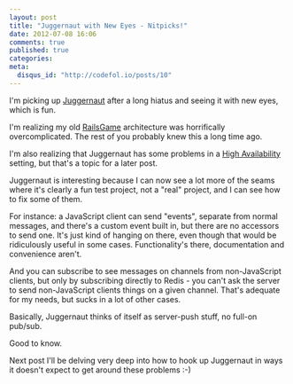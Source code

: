 ```yaml
---
layout: post
title: "Juggernaut with New Eyes - Nitpicks!"
date: 2012-07-08 16:06
comments: true
published: true
categories: 
meta:
  disqus_id: "http://codefol.io/posts/10"
---
```

I'm picking up <a href="http://github.com/maccman/juggernaut">Juggernaut</a> after a long hiatus and seeing it with new eyes, which is fun.

I'm realizing my old <a href="http://github.com/noahgibbs/RailsGame">RailsGame</a> architecture was horrifically overcomplicated.  The rest of you probably knew this a long time ago.

I'm also realizing that Juggernaut has some problems in a <a href="http://en.wikipedia.org/wiki/High_availability">High Availability</a> setting, but that's a topic for a later post.

Juggernaut is interesting because I can now see a lot more of the seams where it's clearly a fun test project, not a "real" project, and I can see how to fix some of them.

For instance:  a JavaScript client can send "events", separate from normal messages, and there's a custom event built in, but there are no accessors to send one.  It's just kind of hanging on there, even though that would be ridiculously useful in some cases.  Functionality's there, documentation and convenience aren't.

And you can subscribe to see messages on channels from non-JavaScript clients, but only by subscribing directly to Redis - you can't ask the server to send non-JavaScript clients things on a given channel.  That's adequate for my needs, but sucks in a lot of other cases.

Basically, Juggernaut thinks of itself as server-push stuff, no full-on pub/sub.

Good to know.

Next post I'll be delving very deep into how to hook up Juggernaut in ways it doesn't expect to get around these problems :-)

